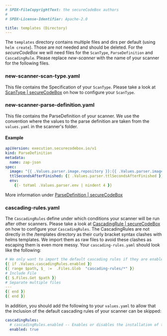 ```yaml
---
# SPDX-FileCopyrightText: the secureCodeBox authors
#
# SPDX-License-Identifier: Apache-2.0

title: templates (Directory)
---
```


The `templates` directory contains multiple files and dirs per default (using `helm create`).
Those are not needed and should be deleted.
For the *secureCodeBox* we will need files for the `ScanType`, `ParseDefinition` and `CascadingRule`.
Please replace *new-scanner* with the name of your scanner for the following files.

### new-scanner-scan-type.yaml

This file contains the Specification of your `ScanType`.
Please take a look at [ScanType | secureCodeBox](/docs/api/crds/scan-type) on how to configure your `ScanType`.

### new-scanner-parse-definition.yaml

This file contains the ParseDefinition of your scanner.
We use the convention where the values to the parse definition are taken from the `values.yaml` in the scanner's folder.
#### Example
```yaml
apiVersion: execution.securecodebox.io/v1
kind: ParseDefinition
metadata:
  name: zap-json
spec:
  image: "{{ .Values.parser.image.repository }}:{{ .Values.parser.image.tag | default .Chart.Version }}"
  ttlSecondsAfterFinished: {{ .Values.parser.ttlSecondsAfterFinished }}
  env: 
    {{- toYaml .Values.parser.env | nindent 4 }}
```
More information under [ParseDefinition | secureCodeBox](/docs/api/crds/parse-definition) 
### cascading-rules.yaml

The `CascadingRules` define under which conditions your scanner will be run after other scanners.
Please take a look at [CascadingRule | secureCodeBox](/docs/api/crds/cascading-rule) on how to configure your `CascadingRules`.
The CascadingRules are not directly in the /templates directory as their curly bracket syntax clashes with helms templates.
We import them as raw files to avoid these clashes as escaping them is even more messy.
Your `cascading-rules.yaml` should look like the following:

```yaml
# We only want to import the default cascading rules if they are enabled
{{ if .Values.cascadingRules.enabled }}
{{ range $path, $_ :=  .Files.Glob  "cascading-rules/*" }}
# Include File
{{ $.Files.Get $path }}
# Separate multiple files
---
{{ end }}
{{ end }}
```

In addition, you should add the following to your `values.yaml` to allow that the inclusion of the default cascading rules of your scanner can be skipped:

```yaml
cascadingRules:
  # cascadingRules.enabled -- Enables or disables the installation of the default cascading rules for this scanner
  enabled: true
```

